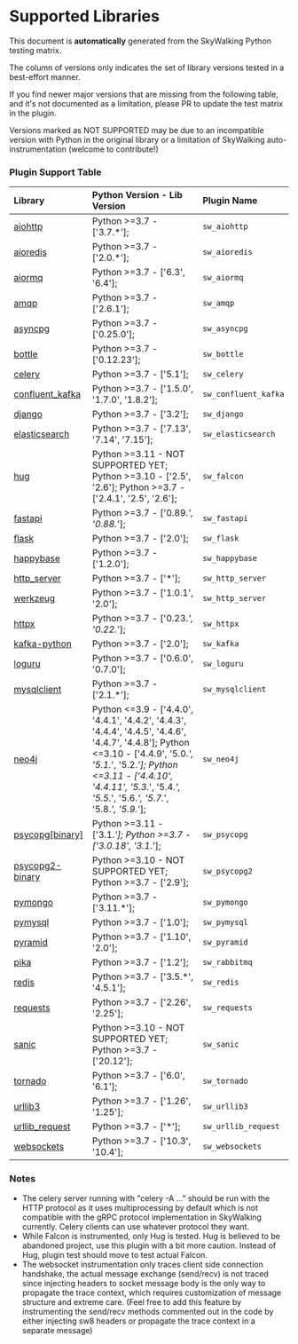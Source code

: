 # Supported Libraries
This document is **automatically** generated from the SkyWalking Python testing matrix.

The column of versions only indicates the set of library versions tested in a best-effort manner.

If you find newer major versions that are missing from the following table, and it's not documented as a limitation,
please PR to update the test matrix in the plugin.

Versions marked as NOT SUPPORTED may be due to
an incompatible version with Python in the original library
or a limitation of SkyWalking auto-instrumentation (welcome to contribute!)

### Plugin Support Table
| Library | Python Version - Lib Version | Plugin Name |
| :--- | :--- | :--- |
| [aiohttp](https://docs.aiohttp.org) | Python >=3.7 - ['3.7.*'];  | `sw_aiohttp` |
| [aioredis](https://aioredis.readthedocs.io/) | Python >=3.7 - ['2.0.*'];  | `sw_aioredis` |
| [aiormq](https://pypi.org/project/aiormq/) | Python >=3.7 - ['6.3', '6.4'];  | `sw_aiormq` |
| [amqp](https://pypi.org/project/amqp/) | Python >=3.7 - ['2.6.1'];  | `sw_amqp` |
| [asyncpg](https://github.com/MagicStack/asyncpg) | Python >=3.7 - ['0.25.0'];  | `sw_asyncpg` |
| [bottle](http://bottlepy.org/docs/dev/) | Python >=3.7 - ['0.12.23'];  | `sw_bottle` |
| [celery](https://docs.celeryq.dev) | Python >=3.7 - ['5.1'];  | `sw_celery` |
| [confluent_kafka](https://www.confluent.io/) | Python >=3.7 - ['1.5.0', '1.7.0', '1.8.2'];  | `sw_confluent_kafka` |
| [django](https://www.djangoproject.com/) | Python >=3.7 - ['3.2'];  | `sw_django` |
| [elasticsearch](https://github.com/elastic/elasticsearch-py) | Python >=3.7 - ['7.13', '7.14', '7.15'];  | `sw_elasticsearch` |
| [hug](https://falcon.readthedocs.io/en/stable/) | Python >=3.11 - NOT SUPPORTED YET; Python >=3.10 - ['2.5', '2.6']; Python >=3.7 - ['2.4.1', '2.5', '2.6'];  | `sw_falcon` |
| [fastapi](https://fastapi.tiangolo.com) | Python >=3.7 - ['0.89.*', '0.88.*'];  | `sw_fastapi` |
| [flask](https://flask.palletsprojects.com) | Python >=3.7 - ['2.0'];  | `sw_flask` |
| [happybase](https://happybase.readthedocs.io) | Python >=3.7 - ['1.2.0'];  | `sw_happybase` |
| [http_server](https://docs.python.org/3/library/http.server.html) | Python >=3.7 - ['*'];  | `sw_http_server` |
| [werkzeug](https://werkzeug.palletsprojects.com/) | Python >=3.7 - ['1.0.1', '2.0'];  | `sw_http_server` |
| [httpx](https://www.python-httpx.org/) | Python >=3.7 - ['0.23.*', '0.22.*'];  | `sw_httpx` |
| [kafka-python](https://kafka-python.readthedocs.io) | Python >=3.7 - ['2.0'];  | `sw_kafka` |
| [loguru](https://pypi.org/project/loguru/) | Python >=3.7 - ['0.6.0', '0.7.0'];  | `sw_loguru` |
| [mysqlclient](https://mysqlclient.readthedocs.io/) | Python >=3.7 - ['2.1.*'];  | `sw_mysqlclient` |
| [neo4j](https://pypi.org/project/neo4j/) | Python <=3.9 - ['4.4.0', '4.4.1', '4.4.2', '4.4.3', '4.4.4', '4.4.5', '4.4.6', '4.4.7', '4.4.8']; Python <=3.10 - ['4.4.9', '5.0.*', '5.1.*', '5.2.*']; Python <=3.11 - ['4.4.10', '4.4.11', '5.3.*', '5.4.*', '5.5.*', '5.6.*', '5.7.*', '5.8.*', '5.9.*'];  | `sw_neo4j` |
| [psycopg[binary]](https://www.psycopg.org/) | Python >=3.11 - ['3.1.*']; Python >=3.7 - ['3.0.18', '3.1.*'];  | `sw_psycopg` |
| [psycopg2-binary](https://www.psycopg.org/) | Python >=3.10 - NOT SUPPORTED YET; Python >=3.7 - ['2.9'];  | `sw_psycopg2` |
| [pymongo](https://pymongo.readthedocs.io) | Python >=3.7 - ['3.11.*'];  | `sw_pymongo` |
| [pymysql](https://pymysql.readthedocs.io/en/latest/) | Python >=3.7 - ['1.0'];  | `sw_pymysql` |
| [pyramid](https://trypyramid.com) | Python >=3.7 - ['1.10', '2.0'];  | `sw_pyramid` |
| [pika](https://pika.readthedocs.io) | Python >=3.7 - ['1.2'];  | `sw_rabbitmq` |
| [redis](https://github.com/andymccurdy/redis-py/) | Python >=3.7 - ['3.5.*', '4.5.1'];  | `sw_redis` |
| [requests](https://requests.readthedocs.io/en/master/) | Python >=3.7 - ['2.26', '2.25'];  | `sw_requests` |
| [sanic](https://sanic.readthedocs.io/en/latest) | Python >=3.10 - NOT SUPPORTED YET; Python >=3.7 - ['20.12'];  | `sw_sanic` |
| [tornado](https://www.tornadoweb.org) | Python >=3.7 - ['6.0', '6.1'];  | `sw_tornado` |
| [urllib3](https://urllib3.readthedocs.io/en/latest/) | Python >=3.7 - ['1.26', '1.25'];  | `sw_urllib3` |
| [urllib_request](https://docs.python.org/3/library/urllib.request.html) | Python >=3.7 - ['*'];  | `sw_urllib_request` |
| [websockets](https://websockets.readthedocs.io) | Python >=3.7 - ['10.3', '10.4'];  | `sw_websockets` |
### Notes
- The celery server running with "celery -A ..." should be run with the HTTP protocol
as it uses multiprocessing by default which is not compatible with the gRPC protocol implementation
in SkyWalking currently. Celery clients can use whatever protocol they want.
- While Falcon is instrumented, only Hug is tested.
Hug is believed to be abandoned project, use this plugin with a bit more caution.
Instead of Hug, plugin test should move to test actual Falcon.
- The websocket instrumentation only traces client side connection handshake,
the actual message exchange (send/recv) is not traced since injecting headers to socket message
body is the only way to propagate the trace context, which requires customization of message structure
and extreme care. (Feel free to add this feature by instrumenting the send/recv methods commented out in the code
by either injecting sw8 headers or propagate the trace context in a separate message)

